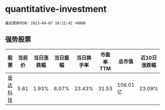 # quantitative-investment

`最后更新时间：2023-04-07 10:21:42 +0800`

## 强势股票

|股票|当前价|当日涨跌幅|当日振幅|当日换手率|市盈率TTM|总市值|近10日涨跌幅|
|----|----|----|----|----|----|----|----|
|[奋达科技](https://xueqiu.com/S/SZ002681)|5.81|1.93%|8.07%|23.43%|31.53|106.01亿|23.09%|
